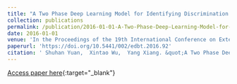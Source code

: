 ```yaml
---
title: "A Two Phase Deep Learning Model for Identifying Discrimination from Tweets"
collection: publications
permalink: /publication/2016-01-01-A-Two-Phase-Deep-Learning-Model-for-Identifying-Discrimination-from-Tweets/
date: 2016-01-01
venue: 'In the Proceedings of the 19th International Conference on Extending Database Technology, EDBT 2016'
paperurl: 'https://doi.org/10.5441/002/edbt.2016.92'
citation: ' Shuhan Yuan,  Xintao Wu,  Yang Xiang. &quot;A Two Phase Deep Learning Model for Identifying Discrimination from Tweets.&quot; In the Proceedings of the 19th International Conference on Extending Database Technology (EDBT), 2016.'
---
```

[Access paper here](https://doi.org/10.5441/002/edbt.2016.92){:target="_blank"}
